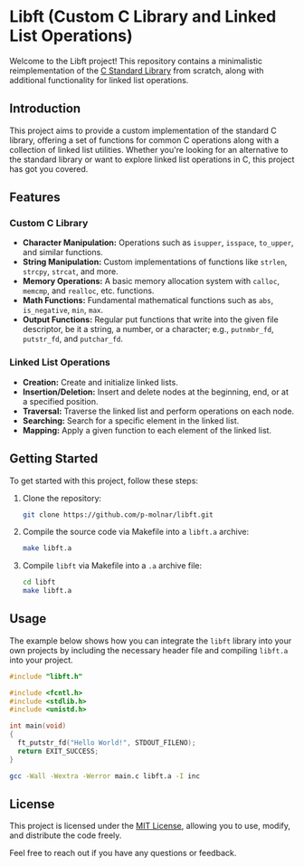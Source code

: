 # Libft (Custom C Library and Linked List Operations)

Welcome to the Libft project! This repository contains a minimalistic reimplementation of the [C Standard Library](https://en.wikipedia.org/wiki/C_standard_library) from scratch, along with additional functionality for linked list operations.

## Introduction

This project aims to provide a custom implementation of the standard C library, offering a set of functions for common C operations along with a collection of linked list utilities. Whether you're looking for an alternative to the standard library or want to explore linked list operations in C, this project has got you covered.

## Features

### Custom C Library

- **Character Manipulation:** Operations such as `isupper`, `isspace`, `to_upper`, and similar functions.
- **String Manipulation:** Custom implementations of functions like `strlen`, `strcpy`, `strcat`, and more.
- **Memory Operations:** A basic memory allocation system with `calloc`, `memcmp`, and `realloc`, etc. functions.
- **Math Functions:** Fundamental mathematical functions such as `abs`, `is_negative`, `min`, `max`.
- **Output Functions:** Regular put functions that write into the given file descriptor, be it a string, a number, or a character; e.g., `putnmbr_fd`, `putstr_fd`, and `putchar_fd`.

### Linked List Operations

- **Creation:** Create and initialize linked lists.
- **Insertion/Deletion:** Insert and delete nodes at the beginning, end, or at a specified position.
- **Traversal:** Traverse the linked list and perform operations on each node.
- **Searching:** Search for a specific element in the linked list.
- **Mapping:** Apply a given function to each element of the linked list.

## Getting Started

To get started with this project, follow these steps:

1. Clone the repository:

   ```bash
   git clone https://github.com/p-molnar/libft.git
   ```

2. Compile the source code via Makefile into a `libft.a` archive:

   ```bash
   make libft.a
   ```

3. Compile `libft` via Makefile into a `.a` archive file:

   ```bash
   cd libft
   make libft.a
   ```

## Usage

The example below shows how you can integrate the `libft` library into your own projects by including the necessary header file and compiling `libft.a` into your project.

```c
#include "libft.h"

#include <fcntl.h>
#include <stdlib.h>
#include <unistd.h>

int main(void)
{
  ft_putstr_fd("Hello World!", STDOUT_FILENO);
  return EXIT_SUCCESS;
}
```

```bash
gcc -Wall -Wextra -Werror main.c libft.a -I inc
```

## License

This project is licensed under the [MIT License](LICENSE), allowing you to use, modify, and distribute the code freely.

Feel free to reach out if you have any questions or feedback.
